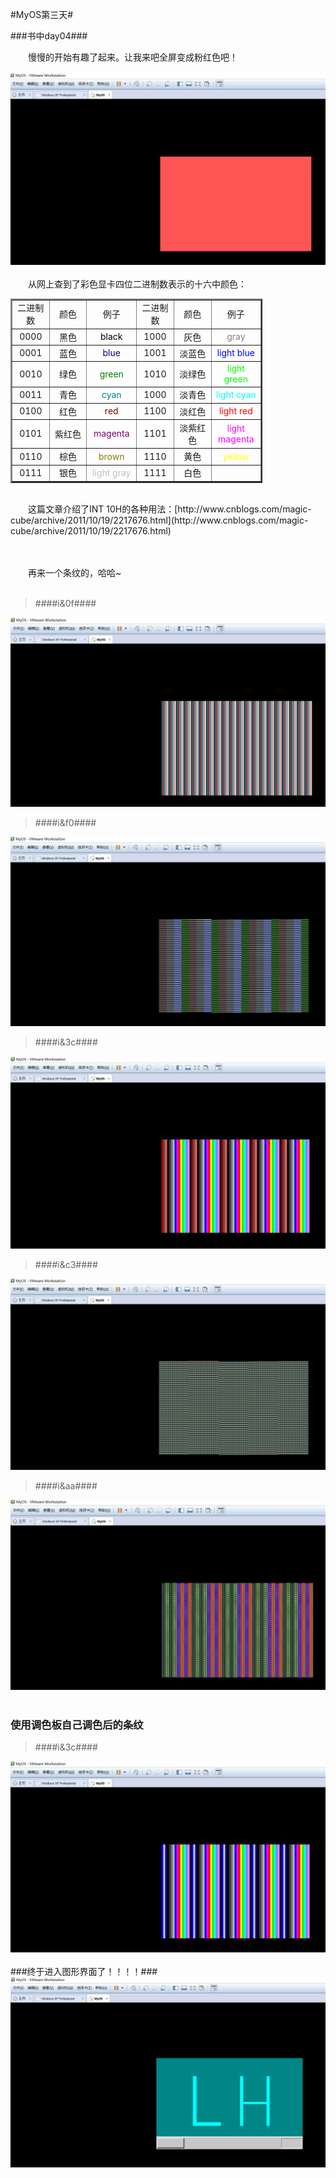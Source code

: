 #MyOS第三天#

###书中day04###

　　慢慢的开始有趣了起来。让我来吧全屏变成粉红色吧！<br><br>
![](MyOS.jpg)<br><br>
　　从网上查到了彩色显卡四位二进制数表示的十六中颜色：

<table style="width: 80%;" class="gen" align="center" border="2" cellpadding="0" cellspacing="0">
<tbody>
<tr align="center">
<td class="field" width="15%">二进制数</td>
<td class="field" width="15%">颜色</td>
<td class="field" width="20%">例子</td>
<td class="field" width="15%">二进制数</td>
<td class="field" width="15%">颜色</td>
<td class="field" width="20%">例子</td>
</tr>
<tr align="center">
<td class="cellgen">0000</td>
<td class="cellgen">黑色</td>
<td class="cellgen" style="color: black;">black</td>
<td class="cellgen">1000</td>
<td class="cellgen">灰色</td>
<td class="cellgen" style="color: #808080;">gray</td>
</tr>
<tr align="center">
<td class="cellgen">0001</td>
<td class="cellgen">蓝色</td>
<td class="cellgen" style="color: #000080;">blue</td>
<td class="cellgen">1001</td>
<td class="cellgen">淡蓝色</td>
<td class="cellgen" style="color: #0000ff;">light blue</td>
</tr>
<tr align="center">
<td class="cellgen">0010</td>
<td class="cellgen">绿色</td>
<td class="cellgen" style="color: #008000;">green</td>
<td class="cellgen">1010</td>
<td class="cellgen">淡绿色</td>
<td class="cellgen" style="color: #00ff00;">light green</td>
</tr>
<tr align="center">
<td class="cellgen">0011</td>
<td class="cellgen">青色</td>
<td class="cellgen" style="color: #008080;">cyan</td>
<td class="cellgen">1000</td>
<td class="cellgen">淡青色</td>
<td class="cellgen" style="color: #00ffff;">light cyan</td>
</tr>
<tr align="center">
<td class="cellgen">0100</td>
<td class="cellgen">红色</td>
<td class="cellgen" style="color: #800000;">red</td>
<td class="cellgen">1100</td>
<td class="cellgen">淡红色</td>
<td class="cellgen" style="color: #ff0000;">light red</td>
</tr>
<tr align="center">
<td class="cellgen">0101</td>
<td class="cellgen">紫红色</td>
<td class="cellgen" style="color: #800080;">magenta</td>
<td class="cellgen">1101</td>
<td class="cellgen">淡紫红色</td>
<td class="cellgen" style="color: #ff00ff;">light magenta</td>
</tr>
<tr align="center">
<td class="cellgen">0110</td>
<td class="cellgen">棕色</td>
<td class="cellgen" style="color: #808000;">brown</td>
<td class="cellgen">1110</td>
<td class="cellgen">黄色</td>
<td class="cellgen" style="color: #ffff00;">yellow</td>
</tr>
<tr align="center">
<td class="cellgen">0111</td>
<td class="cellgen">银色</td>
<td class="cellgen" style="color: #c0c0c0;">light gray</td>
<td class="cellgen">1111</td>
<td class="cellgen">白色</td>
<td class="cellgen" style="color: #ffffff;">white</td>
</tr>
</tbody>
</table><br>
　　这篇文章介绍了INT 10H的各种用法：[http://www.cnblogs.com/magic-cube/archive/2011/10/19/2217676.html](http://www.cnblogs.com/magic-cube/archive/2011/10/19/2217676.html)<br><br><br>

　　再来一个条纹的，哈哈~<br><br>


> ####i&0f####

![](MyOS1.jpg)
>####i&f0####

![](MyOS2.jpg)

>####i&3c####

![](MyOS3.jpg)

>####i&c3####

![](MyOS4.jpg)

>####i&aa####

![](MyOS5.jpg)
<br><br>
### 使用调色板自己调色后的条纹 ###
>####i&3c####

![](MyOS6.jpg)
<br><br>
###终于进入图形界面了！！！！###
![](MyOS7.jpg)<br><br>

